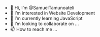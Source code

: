 - 👋 Hi, I’m @SamuelTamunoateli
- 👀 I’m interested in Website Development
- 🌱 I’m currently learning JavaScript
- 💞️ I’m looking to collaborate on ...
- 📫 How to reach me ...

<!---
SamuelTamunoateli/SamuelTamunoateli is a ✨ special ✨ repository because its `README.md` (this file) appears on your GitHub profile.
You can click the Preview link to take a look at your changes.
--->
